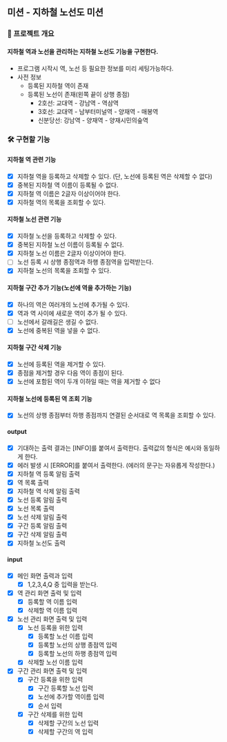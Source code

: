 ## 미션 - 지하철 노선도 미션

### 💪 프로젝트 개요

#### 지하철 역과 노선을 관리하는 지하철 노선도 기능을 구현한다.

- 프로그램 시작시 역, 노선 등 필요한 정보를 미리 세팅가능하다.
- 사전 정보
    - 등록된 지하철 역이 존재
    - 등록된 노선이 존재(왼쪽 끝이 상행 종점)
        - 2호선: 교대역 - 강남역 - 역삼역
        - 3호선: 교대역 - 남부터미널역 - 양재역 - 매봉역
        - 신분당선: 강남역 - 양재역 - 양재시민의숲역

### 🛠️ 구현할 기능

#### 지하철 역 관련 기능

- [X] 지하철 역을 등록하고 삭제할 수 있다. (단, 노선에 등록된 역은 삭제할 수 없다)
- [X] 중복된 지하철 역 이름이 등록될 수 없다.
- [X] 지하철 역 이름은 2글자 이상이어야 한다.
- [X] 지하철 역의 목록을 조회할 수 있다.

#### 지하철 노선 관련 기능

- [X] 지하철 노선을 등록하고 삭제할 수 있다.
- [X] 중복된 지하철 노선 이름이 등록될 수 없다.
- [X] 지하철 노선 이름은 2글자 이상이어야 한다.
- [ ] 노선 등록 시 상행 종점역과 하행 종점역을 입력받는다.
- [X] 지하철 노선의 목록을 조회할 수 있다.

#### 지하철 구간 추가 기능(노선에 역을 추가하는 기능)

- [X] 하나의 역은 여러개의 노선에 추가될 수 있다.
- [X] 역과 역 사이에 새로운 역이 추가 될 수 있다.
- [ ] 노선에서 갈래길은 생길 수 없다.
- [X] 노선에 중복된 역을 넣을 수 없다.

#### 지하철 구간 삭제 기능

- [X] 노선에 등록된 역을 제거할 수 있다.
- [X] 종점을 제거할 경우 다음 역이 종점이 된다.
- [X] 노선에 포함된 역이 두개 이하일 때는 역을 제거할 수 없다

#### 지하철 노선에 등록된 역 조회 기능

- [X] 노선의 상행 종점부터 하행 종점까지 연결된 순서대로 역 목록을 조회할 수 있다.

#### output

- [X] 기대하는 출력 결과는 [INFO]를 붙여서 출력한다. 출력값의 형식은 예시와 동일하게 한다.
- [X] 에러 발생 시 [ERROR]를 붙여서 출력한다. (에러의 문구는 자유롭게 작성한다.)
- [X] 지하철 역 등록 알림 출력
- [X] 역 목록 출력
- [X] 지하철 역 삭제 알림 출력
- [X] 노선 등록 알림 출력
- [X] 노선 목록 출력
- [X] 노선 삭제 알림 출력
- [X] 구간 등록 알림 출력
- [X] 구간 삭제 알림 출력
- [X] 지하철 노선도 출력

#### input

- [X] 메인 화면 출력과 입력
    - [X] 1,2,3,4,Q 중 입력을 받는다.
- [X] 역 관리 화면 출력 및 입력
    - [X] 등록할 역 이름 입력
    - [X] 삭제할 역 이름 입력
- [X] 노선 관리 화면 출력 및 입력
    - [X] 노선 등록을 위한 입력
        - [X] 등록할 노선 이름 입력
        - [X] 등록할 노선의 상행 종점역 입력
        - [X] 등록할 노선의 하행 종점역 입력
    - [X] 삭제할 노선 이름 입력
- [X] 구간 관리 화면 출력 및 입력
    - [X] 구간 등록을 위한 입력
        - [X] 구간 등록할 노선 입력
        - [X] 노선에 추가할 역이름 입력
        - [X] 순서 입력
    - [X] 구간 삭제를 위한 입력
        - [X] 삭제할 구간의 노선 입력
        - [X] 삭제할 구간의 역 입력